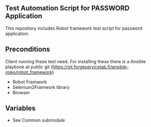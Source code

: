 
Test Automation Script for PASSWORD Application
-----------------------------------------------

This repository includes Robot framework test script for password application.

Preconditions
-------------

Client running these test need. For installing these there is a Ansible playbook at public git (https://git.forgeservicelab.fi/ansible-roles/robot_framework)

+ Robot Framwork
+ Selenium2Framwork library
+ Browser

Variables
---------

+ See Common submodule 
